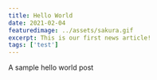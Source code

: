 ```yaml
---
title: Hello World
date: 2021-02-04
featuredimage: ../assets/sakura.gif
excerpt: This is our first news article!
tags: ['test']
---
```


A sample hello world post
